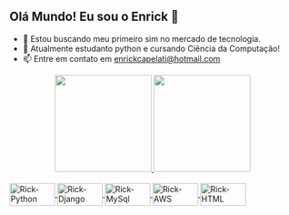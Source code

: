 ## Olá Mundo! Eu sou o Enrick 👋

- 🔭 Estou buscando meu primeiro sim no mercado de tecnologia.
- 🌱 Atualmente estudanto python e cursando Ciência da Computação!
- 📫 Entre em contato em enrickcapelati@hotmail.com
<div align="center">
  <a href="https://www.linkedin.com/in/enrickcapelati/">
  <img height="170em" src="https://github-readme-stats.vercel.app/api?username=enrickcapelati&show_icons=true&theme=blue-green&include_all_commits=true&count_private=true"/>
  <img height="170em" src="https://github-readme-stats.vercel.app/api/top-langs/?username=enrickcapelati&layout=compact&langs_count=7&theme=blue-green"/>
</div>
<div style="display: inline_block"><br>
  <img align="center" alt="Rick-Python" height="40" width="80" src="https://img.shields.io/badge/Python-14354C?style=for-the-badge&logo=python&logoColor=white">
  <img align="center" alt="Rick-Django" height="40" width="80" src="https://img.shields.io/badge/Django-092E20?style=for-the-badge&logo=django&logoColor=white">
  <img align="center" alt="Rick-MySql" height="40" width="80" src="https://img.shields.io/badge/MySQL-00000F?style=for-the-badge&logo=mysql&logoColor=white">
  <img align="center" alt="Rick-AWS" height="40" width="80" src="https://img.shields.io/badge/Amazon_AWS-232F3E?style=for-the-badge&logo=amazon-aws&logoColor=white">
  <img align="center" alt="Rick-HTML" height="40" width="80" src="https://img.shields.io/badge/HTML-239120?style=for-the-badge&logo=html5&logoColor=white">
</div>

  ##
  
